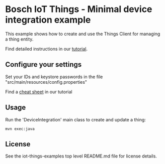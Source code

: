 # Bosch IoT Things - Minimal device integration example

This example shows how to create and use the Things Client for managing a thing entity.

Find detailed instructions in our [tutorial](https://things.s-apps.de1.bosch-iot-cloud.com/dokuwiki/doku.php?id=examples_tutorial:java_client:start).

## Configure your settings

Set your IDs and keystore passwords in the file "src/main/resources/config.properties"

Find a [cheat sheet](https://things.s-apps.de1.bosch-iot-cloud.com/dokuwiki/doku.php?id=examples_tutorial:java_client:w_device-int#cheatsheet_config_properties) in our tutorial

## Usage
Run the 'DeviceIntegration' main class to create and update a thing:
```
mvn exec:java
```

## License
See the iot-things-examples top level README.md file for license details.
